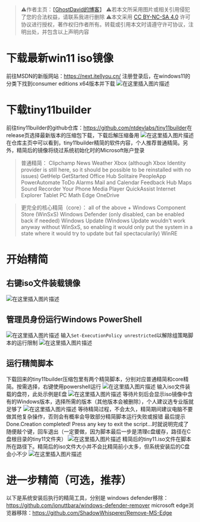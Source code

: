 > ⚠️作者主页：【[GhostDavid的博客](https://ghostdavid.github.io/)】
⚠️若本文所采用图片或相关引用侵犯了您的合法权益，请联系我进行删除
⚠️本文采用 [CC BY-NC-SA 4.0](https://creativecommons.org/licenses/by-nc-sa/4.0/deed.zh-hans) 许可协议进行授权，著作权归作者所有。转载或引用本文时请遵守许可协议，注明出处，并包含以上声明内容
# 下载最新win11 iso镜像
前往MSDN的新版网站：https://next.itellyou.cn/
注册登录后，在windows11的分类下找到consumer editions x64版本并下载
![在这里插入图片描述](https://i-blog.csdnimg.cn/direct/4a0f4ce6ca934ee28601a6f5e1b081ca.png)
# 下载tiny11builder
前往tiny11builder的github仓库：https://github.com/ntdevlabs/tiny11builder​
在release页选择最新版本的压缩包下载，下载后解压缩备用
![在这里插入图片描述](https://i-blog.csdnimg.cn/direct/96df1b660acd423e84550b085911970f.png)
在仓库主页中可以看到，tiny11builder精简的软件内容，个人推荐普通精简。另外，精简后的镜像将绕过系统初始化时的Microsoft账户登录
>普通精简：
Clipchamp
News
Weather
Xbox (although Xbox Identity provider is still here, so it should be possible to be reinstalled with no issues)
GetHelp
GetStarted
Office Hub
Solitaire
PeopleApp
PowerAutomate
ToDo
Alarms
Mail and Calendar
Feedback Hub
Maps
Sound Recorder
Your Phone
Media Player
QuickAssist
Internet Explorer
Tablet PC Math
Edge
OneDrive

>更完全的核心精简（core）：
all of the above +
Windows Component Store (WinSxS)
Windows Defender (only disabled, can be enabled back if needed)
Windows Update (Windows Update wouldn't work anyway without WinSxS, so enabling it would only put the system in a state where it would try to update but fail spectacularily)
WinRE

# 开始精简
## 右键iso文件装载镜像
![在这里插入图片描述](https://i-blog.csdnimg.cn/direct/78b46f98e1b34a30b8fbd409ffb18752.png)
## 管理员身份运行Windows PowerShell
![在这里插入图片描述](https://i-blog.csdnimg.cn/direct/e1476fc546ce48f1bd40f50d4b5b5391.png)
输入`Set-ExecutionPolicy unrestricted`以解除组策略脚本的运行限制
![在这里插入图片描述](https://i-blog.csdnimg.cn/direct/fd396ec140d84bea8e6376903800f632.png)
## 运行精简脚本
下载回来的tiny11builder压缩包里有两个精简脚本，分别对应普通精简和core精简。按需选择，右键使用powershell运行
![在这里插入图片描述](https://i-blog.csdnimg.cn/direct/dc580b03da32404283e07a65048c98c8.png)
输入iso文件装载的盘符，此处示例是E盘
![在这里插入图片描述](https://i-blog.csdnimg.cn/direct/f19d7b11980f4574ace416bbfc33ad32.png)
等待片刻后会显示iso镜像中含有的Windows版本，选择所需的版本（其他版本会被删除），个人建议选专业版就足够了
![在这里插入图片描述](https://i-blog.csdnimg.cn/direct/6a20b6c073eb4631b601416590e95167.png)
等待精简过程，不会太久，精简期间建议电脑不要做其他复杂操作，否则会有概率会导致部分精简脚本运行失败或报错
最后提示Done.Creation completed! Press any key to exit the script...时就说明完成了
随便敲个键，回车退出（一定要做，因为脚本最后一步是清理c盘缓存，路径在C盘根目录的tiny11文件夹）
![在这里插入图片描述](https://i-blog.csdnimg.cn/direct/9420aeb280db408894343233abe29b7f.png)
精简后的tiny11.iso文件在脚本所在路径下。精简后的iso文件大小并不会比精简前小太多，但系统安装后的C盘会小不少
![在这里插入图片描述](https://i-blog.csdnimg.cn/direct/cee3c77aecb446109d3ab157f2092e3e.png)

# 进一步精简（可选，推荐）
以下是系统安装后执行的精简工具，分别是
windows defender移除：https://github.com/ionuttbara/windows-defender-remover
microsoft edge浏览器移除：https://github.com/ShadowWhisperer/Remove-MS-Edge


